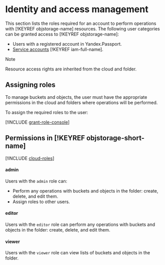 # Identity and access management

This section lists the roles required for an account to perform operations with [!KEYREF objstorage-name] resources. The following user categories can be granted access to [!KEYREF objstorage-name]:

- Users with a registered account in Yandex.Passport.
- [Service accounts](../../iam/concepts/users/service-accounts.md) [!KEYREF iam-full-name].

> [!NOTE]
>
>Resource access rights are inherited from the cloud and folder.

## Assigning roles

To manage buckets and objects, the user must have the appropriate permissions in the cloud and folders where operations will be performed.

To assign the required roles to the user:

[!INCLUDE [grant-role-console](../../_includes/grant-role-console.md)]

## Permissions in [!KEYREF objstorage-short-name]

[!INCLUDE [cloud-roles](../../_includes/cloud-roles.md)]

#### admin

Users with the `admin` role can:

  - Perform any operations with buckets and objects in the folder: create, delete, and edit them.
  - Assign roles to other users.

#### editor

Users with the `editor` role can perform any operations with buckets and objects in the folder: create, delete, and edit them.

#### viewer

Users with the `viewer` role can view lists of buckets and objects in the folder.

